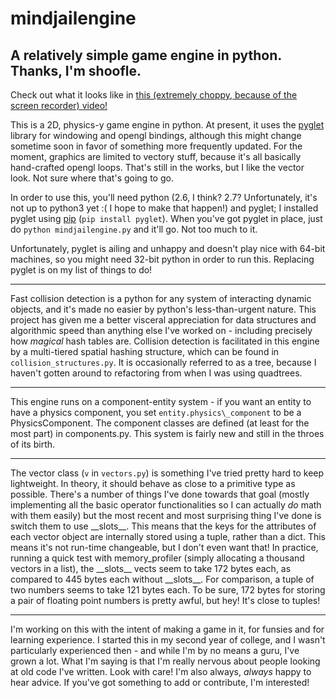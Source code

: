 mindjailengine
==============

A relatively simple game engine in python. Thanks, I'm shoofle.
---------------------------------------------------------------

Check out what it looks like in [this (extremely choppy, because of the screen recorder) video!](http://youtu.be/-OvUgrvlsug)

This is a 2D, physics-y game engine in python. At present, it uses the [pyglet](http://www.pyglet.org/) library for windowing and opengl bindings, although this might change sometime soon in favor of something more frequently updated. For the moment, graphics are limited to vectory stuff, because it's all basically hand-crafted opengl loops. That's still in the works, but I like the vector look. Not sure where that's going to go.

In order to use this, you'll need python (2.6, I think? 2.7? Unfortunately, it's not up to python3 yet :( I hope to make that happen!) and pyglet; I installed pyglet using [pip](https://pypi.python.org/pypi/pip) (`pip install pyglet`). When you've got pyglet in place, just do `python mindjailengine.py` and it'll go. Not too much to it.

Unfortunately, pyglet is ailing and unhappy and doesn't play nice with 64-bit machines, so you might need 32-bit python in order to run this. Replacing pyglet is on my list of things to do!

--------

Fast collision detection is a python for any system of interacting dynamic objects, and it's made no easier by python's less-than-urgent nature. This project has given me a better visceral appreciation for data structures and algorithmic speed than anything else I've worked on - including precisely how *magical* hash tables are. Collision detection is facilitated in this engine by a multi-tiered spatial hashing structure, which can be found in `collision_structures.py`. It is occasionally referred to as a tree, because I haven't gotten around to refactoring from when I was using quadtrees.

--------

This engine runs on a component-entity system - if you want an entity to have a physics component, you set `entity.physics\_component` to be a PhysicsComponent. The component classes are defined (at least for the most part) in components.py. This system is fairly new and still in the throes of its birth.

--------

The vector class (`v` in `vectors.py`) is something I've tried pretty hard to keep lightweight. In theory, it should behave as close to a primitive type as possible. There's a number of things I've done towards that goal (mostly implementing all the basic operator functionalities so I can actually _do_ math with them easily) but the most recent and most surprising thing I've done is switch them to use \_\_slots\_\_. This means that the keys for the attributes of each vector object are internally stored using a tuple, rather than a dict. This means it's not run-time changeable, but I don't even want that! In practice, running a quick test with memory_profiler (simply allocating a thousand vectors in a list), the \_\_slots\_\_ vects seem to take 172 bytes each, as compared to 445 bytes each without \_\_slots\_\_. For comparison, a tuple of two numbers seems to take 121 bytes each.
To be sure, 172 bytes for storing a pair of floating point numbers is pretty awful, but hey! It's close to tuples!

--------

I'm working on this with the intent of making a game in it, for funsies and for learning experience. I started this in my second year of college, and I wasn't particularly experienced then - and while I'm by no means a guru, I've grown a lot. What I'm saying is that I'm really nervous about people looking at old code I've written. Look with care! I'm also always, *always* happy to hear advice. If you've got something to add or contribute, I'm interested!
